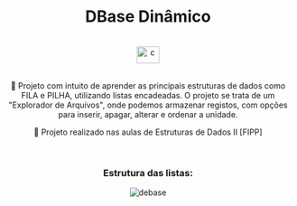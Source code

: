 <h1 align="center">
    DBase Dinâmico
</h1>
<div style="display: inline_block" align="center"><br>  
  <img align="center" alt="c" height="30" width="40" src="https://cdn.jsdelivr.net/gh/devicons/devicon/icons/c/c-original.svg" />
</div>
<br>
<p align="center">
    🚀 Projeto com intuito de aprender as principais estruturas de dados como FILA e PILHA, utilizando listas encadeadas. O projeto se trata de um "Explorador de Arquivos", onde podemos armazenar registos, com opções para inserir, apagar, alterar e ordenar a unidade.
</p>
<p align="center">
    🚀 Projeto realizado nas aulas de Estruturas de Dados II [FIPP]
</p>
<div style="display: inline_block" align="center"><br> 
<h3 align="center">
    Estrutura das listas:
</h3>
<img src="https://i.ibb.co/Wz3vk2X/debase.png" alt="debase" border="0">
</div>
